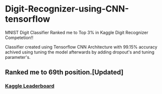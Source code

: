 # Digit-Recognizer-using-CNN-tensorflow
MNIST Digit Classifier Ranked me to Top 3% in Kaggle Digit Recognizer Competetion!!

Classifier created using Tensorflow CNN Architecture with 99.15% accuracy achived using tuning the model afterwards by adding dropout's and tuning parameter's.

## Ranked me to 69th position.[Updated]

### [Kaggle Leaderboard](https://www.kaggle.com/c/digit-recognizer/leaderboard)
